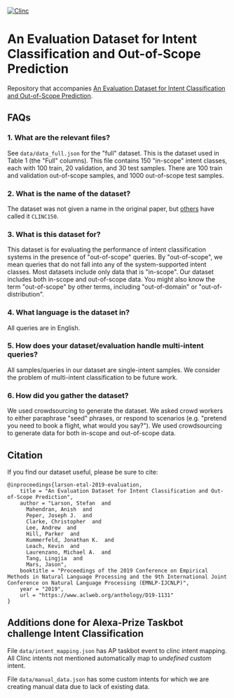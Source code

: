[![Clinc](clinc_logo.png)](https://clinc.com)

# An Evaluation Dataset for Intent Classification and Out-of-Scope Prediction
Repository that accompanies [An Evaluation Dataset for Intent Classification and Out-of-Scope Prediction](https://www.aclweb.org/anthology/D19-1131/).


## FAQs
### 1. What are the relevant files?
See `data/data_full.json` for the "full" dataset. This is the dataset used in Table 1 (the "Full" columns). This file contains 150 "in-scope" intent classes, each with 100 train, 20 validation, and 30 test samples. There are 100 train and validation out-of-scope samples, and 1000 out-of-scope test samples. 

### 2. What is the name of the dataset?
The dataset was not given a name in the original paper, but [others](https://arxiv.org/pdf/2003.04807.pdf) have called it `CLINC150`.

### 3. What is this dataset for?
This dataset is for evaluating the performance of intent classification systems in the presence of "out-of-scope" queries. By "out-of-scope", we mean queries that do not fall into any of the system-supported intent classes. Most datasets include only data that is "in-scope". Our dataset includes both in-scope and out-of-scope data. You might also know the term "out-of-scope" by other terms, including "out-of-domain" or "out-of-distribution". 

### 4. What language is the dataset in?
All queries are in English.

### 5. How does your dataset/evaluation handle multi-intent queries?
All samples/queries in our dataset are single-intent samples. We consider the problem of multi-intent classification to be future work.

### 6. How did you gather the dataset?
We used crowdsourcing to generate the dataset. We asked crowd workers to either paraphrase "seed" phrases, or respond to scenarios (e.g. "pretend you need to book a flight, what would you say?"). We used crowdsourcing to generate data for both in-scope and out-of-scope data.

## Citation

If you find our dataset useful, please be sure to cite:

```
@inproceedings{larson-etal-2019-evaluation,
    title = "An Evaluation Dataset for Intent Classification and Out-of-Scope Prediction",
    author = "Larson, Stefan  and
      Mahendran, Anish  and
      Peper, Joseph J.  and
      Clarke, Christopher  and
      Lee, Andrew  and
      Hill, Parker  and
      Kummerfeld, Jonathan K.  and
      Leach, Kevin  and
      Laurenzano, Michael A.  and
      Tang, Lingjia  and
      Mars, Jason",
    booktitle = "Proceedings of the 2019 Conference on Empirical Methods in Natural Language Processing and the 9th International Joint Conference on Natural Language Processing (EMNLP-IJCNLP)",
    year = "2019",
    url = "https://www.aclweb.org/anthology/D19-1131"
}
```

## Additions done for Alexa-Prize Taskbot challenge Intent Classification

File `data/intent_mapping.json` has AP taskbot event to clinc intent mapping. All Clinc intents not mentioned
automatically map to *undefined* custom intent.

File `data/manual_data.json` has some custom intents for which we are creating manual data due to lack of existing data.

